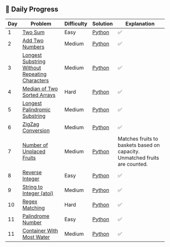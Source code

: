 ## 📅 Daily Progress

| Day | Problem | Difficulty | Solution | Explanation |
|-----|---------|------------|----------|-------------|
| 1 | [Two Sum](https://leetcode.com/problems/two-sum/) | Easy | [Python](arrays/two-sum.py) | ✅ |
| 2 | [Add Two Numbers](https://leetcode.com/problems/add-two-numbers/) | Medium | [Python](linked-lists/add-two-numbers.py) | ✅ |
| 3 | [Longest Substring Without Repeating Characters](https://leetcode.com/problems/longest-substring-without-repeating-characters/) | Medium | [Python](strings/longest-substring-without-repeating.py) | ✅ |
| 4 | [Median of Two Sorted Arrays](https://leetcode.com/problems/median-of-two-sorted-arrays/) | Hard | [Python](arrays/median-of-two-sorted-arrays.py) | ✅ |
| 5 | [Longest Palindromic Substring](https://leetcode.com/problems/longest-palindromic-substring/) | Medium | [Python](strings/longest-palindromic-substring.py) | ✅ |
| 6 | [ZigZag Conversion](https://leetcode.com/problems/zigzag-conversion/) | Medium | [Python](strings/zigzag-conversion.py) | ✅ |
| 7 | [Number of Unplaced Fruits](#) | Medium | [Python](arrays/fruit-basket.py) | Matches fruits to baskets based on capacity. Unmatched fruits are counted. |
| 8 | [Reverse Integer](https://leetcode.com/problems/reverse-integer/) | Easy | [Python](math/reverse-integer.py) | ✅ | 
| 9 | [String to Integer (atoi)](https://leetcode.com/problems/string-to-integer-atoi/) | Medium | [Python](strings/atoi.py) | ✅ |
| 10 | [Regex Matching](https://leetcode.com/problems/regular-expression-matching/) | Hard | [Python](strings/regex-matching.py) | ✅ |
| 11 | [Palindrome Number](https://leetcode.com/problems/palindrome-number/) | Easy | [Python](math/palindrome-number.py) | ✅ |
| 11 | [Container With Most Water](https://leetcode.com/problems/container-with-most-water/) | Medium | [Python](arrays/container-with-most-water.py) | ✅ |
